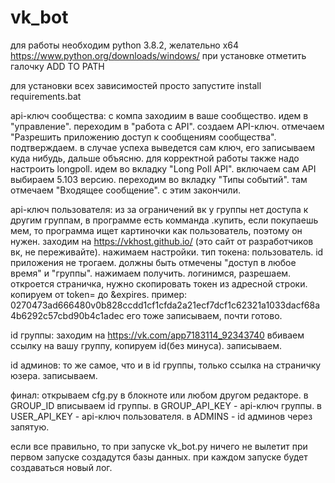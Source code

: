 # vk_bot
для работы необходим python 3.8.2, желательно x64
https://www.python.org/downloads/windows/
при установке отметить галочку ADD TO PATH

для установки всех зависимостей просто запустите 
install requirements.bat

api-ключ сообщества:
с компа заходиим в ваше сообщество.
идем в "управление".
переходим в "работа с API".
создаем API-ключ.
отмечаем "Разрешить приложению доступ к сообщениям сообщества".
подтверждаем.
в случае успеха выведется сам ключ, его записываем куда нибудь, дальше объясню.
для корректной работы также надо настроить longpoll.
идем во вкладку "Long Poll API".
включаем сам API выбираем 5.103 версию.
переходим во вкладку "Типы событий".
там отмечаем "Входящее сообщение".
с этим закончили.

api-ключ пользователя:
из за ограничений вк у группы нет доступа к другим группам,
в программе есть комманда .купить, если покупаешь мем, то программа
ищет картиночки как пользователь, поэтому он нужен.
заходим на https://vkhost.github.io/ (это сайт от разработчиков вк, не переживайте).
нажимаем настройки.
тип токена: пользователь.
id приложения не трогаем.
должны быть отмечены "доступ в любое время" и "группы".
нажимаем получить.
логинимся, разрешаем.
откроется страничка, нужно скопировать токен из адресной строки.
копируем от token= до &expires.
пример: 0270473ad666480v0b828ccdd1cf1cfda2a21ecf7dcf1c62321a1033dacf68a4b6292c57cbd90b4c1adec
его тоже записываем, почти готово.

id группы: заходим на https://vk.com/app7183114_92343740
вбиваем ссылку на вашу группу, копируем id(без минуса).
записываем.

id админов: то же самое, что и в id группы, только ссылка на страничку юзера.
записываем.

финал: открываем cfg.py в блокноте или любом другом редакторе.
в GROUP_ID вписываем id группы.
в GROUP_API_KEY - api-ключ группы.
в USER_API_KEY - api-ключ пользователя.
в ADMINS - id админов через запятую.

если все правильно, то при запуске vk_bot.py ничего не вылетит
при первом запуске создадутся базы данных.
при каждом запуске будет создаваться новый лог.
